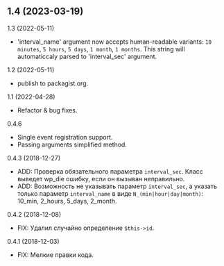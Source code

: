 1.4 (2023-03-19)
-  

1.3 (2022-05-11)
- 'interval_name' argument now accepts human-readable variants: `10 minutes`, `5 hours`, `5 days`, `1 month`, `1 months`. This string will automaticcaly parsed to 'interval_sec' argument.

1.2 (2022-05-11)
- publish to packagist.org.

1.1 (2022-04-28)
- Refactor & bug fixes.

0.4.6
- Single event registration support.
- Passing arguments simplified method.

0.4.3 (2018-12-27)
- ADD: Проверка обязательного параметра `interval_sec`. Класс выведет wp_die ошибку, если он вызыван неправильно.
- ADD: Возможность не указывать параметр `interval_sec`, а указать только параметр `interval_name` в виде `N_(min|hour|day|month)`: 10_min, 2_hours, 5_days, 2_month.

0.4.2 (2018-12-08)
- FIX: Удалил случайно определение `$this->id`.

0.4.1 (2018-12-03)
- FIX: Мелкие правки кода.
